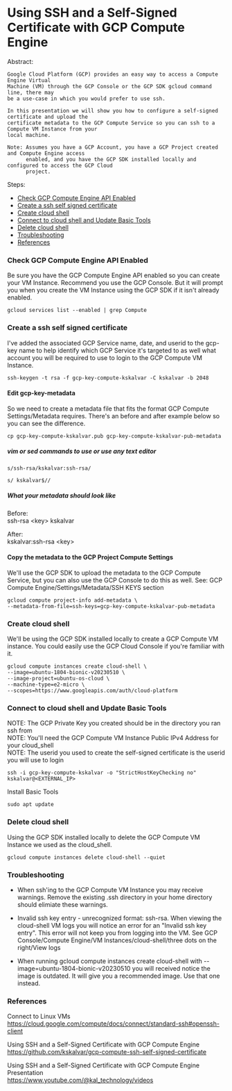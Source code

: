 Using SSH and a Self-Signed Certificate with GCP Compute Engine  
=======================================================
Abstract:
```
Google Cloud Platform (GCP) provides an easy way to access a Compute Engine Virtual
Machine (VM) through the GCP Console or the GCP SDK gcloud command line, there may
be a use-case in which you would prefer to use ssh.

In this presentation we will show you how to configure a self-signed certificate and upload the
certificate metadata to the GCP Compute Service so you can ssh to a Compute VM Instance from your
local machine.
```
```
Note: Assumes you have a GCP Account, you have a GCP Project created and Compute Engine access
      enabled, and you have the GCP SDK installed locally and configured to access the GCP Cloud
      project.  

```
Steps:  
* [Check GCP Compute Engine API Enabled](#Check-GCP-compute-Engine-API-Enabled)
* [Create a ssh self signed certificate](#Create-a-ssh-self-signed-certificate)
* [Create cloud shell](#Create-cloud-shell)
* [Connect to cloud shell and Update Basic Tools](#Connect-to-cloud-shell-and-Update-Basic-Tools)
* [Delete cloud shell](#Delete-cloud-shell)
* [Troubleshooting](#Troubleshooting)
* [References](#References)

### Check GCP Compute Engine API Enabled

Be sure you have the GCP Compute Engine API enabled so you can create your VM Instance.
Recommend you use the GCP Console.  But it will prompt you when you create the VM Instance using
the GCP SDK if it isn't already enabled.

```
gcloud services list --enabled | grep Compute
```

### Create a ssh self signed certificate

I've added the associated GCP Service name, date, and userid to the gcp-key name to help identify
which GCP Service it's targeted to as well what account you will be required to use to login to the
GCP Compute VM Instance.

```
ssh-keygen -t rsa -f gcp-key-compute-kskalvar -C kskalvar -b 2048
```

#### Edit gcp-key-metadata

So we need to create a metadata file that fits the format GCP Compute Settings/Metadata requires.
There's an before and after example below so you can see the difference.

```
cp gcp-key-compute-kskalvar.pub gcp-key-compute-kskalvar-pub-metadata
```
##### vim or sed commands to use or use any text editor
```
s/ssh-rsa/kskalvar:ssh-rsa/
```
```
s/ kskalvar$//
```

##### What your metadata should look like
Before:  
ssh-rsa \<key\> kskalvar

After:  
kskalvar:ssh-rsa \<key\>

#### Copy the metadata to the GCP Project Compute Settings 

We'll use the GCP SDK to upload the metadata to the GCP Compute Service, but you can also use
the GCP Console to do this as well. See: GCP Compute Engine/Settings/Metadata/SSH KEYS section

```
gcloud compute project-info add-metadata \
--metadata-from-file=ssh-keys=gcp-key-compute-kskalvar-pub-metadata
```
### Create cloud shell

We'll be using the GCP SDK installed locally to create a GCP Compute VM instance.  You could
easily use the GCP Cloud Console if you're familiar with it.

```
gcloud compute instances create cloud-shell \
--image=ubuntu-1804-bionic-v20230510 \
--image-project=ubuntu-os-cloud \
--machine-type=e2-micro \
--scopes=https://www.googleapis.com/auth/cloud-platform
```
### Connect to cloud shell and Update Basic Tools

NOTE: The GCP Private Key you created should be in the directory you ran ssh from  
NOTE: You'll need the GCP Compute VM Instance Public IPv4 Address for your cloud_shell  
NOTE: The userid you used to create the self-signed certificate is the userid you will use to login

```
ssh -i gcp-key-compute-kskalvar -o "StrictHostKeyChecking no" kskalvar@<EXTERNAL_IP>
```
Install Basic Tools
```
sudo apt update
```
### Delete cloud shell

Using the GCP SDK installed locally to delete the GCP Compute VM Instance we used as the cloud_shell.
```
gcloud compute instances delete cloud-shell --quiet
```
### Troubleshooting

* When ssh'ing to the GCP Compute VM Instance you may receive warnings.  Remove the
existing .ssh directory in your home directory should elimiate these warnings.

* Invalid ssh key entry - unrecognized format: ssh-rsa.  When viewing the cloud-shell VM logs you
will notice an error for an "Invalid ssh key entry".  This error will not keep you from logging into
the VM. See GCP Console/Compute Engine/VM Instances/cloud-shell/three dots on the right/View logs

* When running gcloud compute instances create cloud-shell with --image=ubuntu-1804-bionic-v20230510
you will received notice the image is outdated.  It will give you a recommended image.  Use that one
instead.

### References

Connect to Linux VMs  
https://cloud.google.com/compute/docs/connect/standard-ssh#openssh-client

Using SSH and a Self-Signed Certificate with GCP Compute Engine  
https://github.com/kskalvar/gcp-compute-ssh-self-signed-certificate

Using SSH and a Self-Signed Certificate with GCP Compute Engine Presentation  
https://www.youtube.com/@kal_technology/videos


